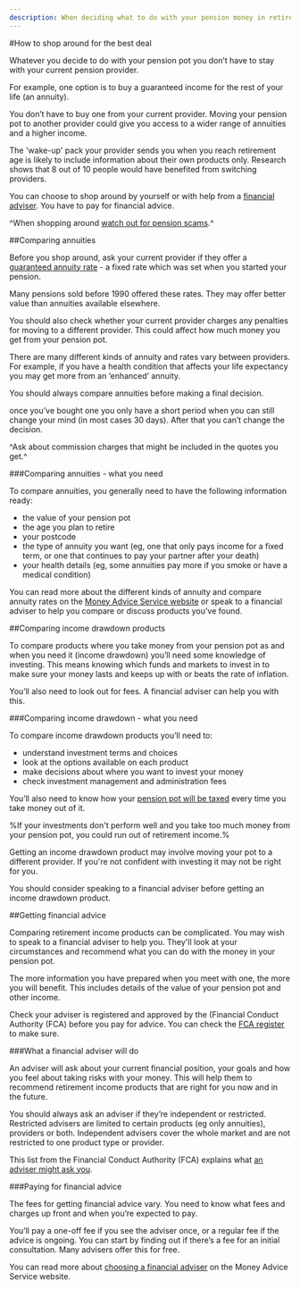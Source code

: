 ```yaml
---
description: When deciding what to do with your pension money in retirement, remember to get financial advice and compare pension products and providers.
---
```


#How to shop around for the best deal

Whatever you decide to do with your pension pot you don’t have to stay with your current pension provider.

For example, one option is to buy a guaranteed income for the rest of your life (an annuity).

You don’t have to buy one from your current provider. Moving your pension pot to another provider could give you access to a wider range of annuities and a higher income.

The 'wake-up' pack your provider sends you when you reach retirement age is likely to include information about their own products only. Research shows that 8 out of 10 people would have benefited from switching providers.

You can choose to shop around by yourself or with help from a [financial adviser](/shop-around#getting-financial-advice). You have to pay for financial advice.

^When shopping around [watch out for pension scams](/scams).^

##Comparing annuities

Before you shop around, ask your current provider if they offer a [guaranteed annuity rate](http://www.pensionsadvisoryservice.org.uk/about-pensions/retirement-choices/buying-an-annuity-how-to-shop-around/guaranteed-annuity-rates) - a fixed rate which was set when you started your pension.

Many pensions sold before 1990 offered these rates. They may offer better value than annuities available elsewhere.

You should also check whether your current provider charges any penalties for moving to a different provider. This could affect how much money you get from your pension pot.

There are many different kinds of annuity and rates vary between providers. For example, if you have a health condition that affects your life expectancy you may get more from an ‘enhanced’ annuity.

You should always compare annuities before making a final decision.

once you’ve bought one you only have a short period when you can still change your mind (in most cases 30 days). After that you can’t change the decision.

^Ask about commission charges that might be included in the quotes you get.^

###Comparing annuities - what you need

To compare annuities, you generally need to have the following information ready:

* the value of your pension pot
* the age you plan to retire
* your postcode
* the type of annuity you want (eg, one that only pays income for a fixed term, or one that continues to pay your partner after your death)
* your health details (eg, some annuities pay more if you smoke or have a medical condition)

You can read more about the different kinds of annuity and compare annuity rates on the [Money Advice Service website](https://annuities.moneyadviceservice.org.uk/xml/annuitiesMAS/an_form.cfm) or speak to a financial adviser to help you compare or discuss products you’ve found.

##Comparing income drawdown products

To compare products where you take money from your pension pot as and when you need it (income drawdown) you’ll need some knowledge of investing. This means knowing which funds and markets to invest in to make sure your money lasts and keeps up with or beats the rate of inflation.

You’ll also need to look out for fees. A financial adviser can help you with this.

###Comparing income drawdown - what you need

To compare income drawdown products you’ll need to:

* understand investment terms and choices
* look at the options available on each product
* make decisions about where you want to invest your money
* check investment management and administration fees

You’ll also need to know how your [pension pot will be taxed](/tax) every time you take money out of it.

%If your investments don't perform well and you take too much money from your pension pot, you could run out of retirement income.%

Getting an income drawdown product may involve moving your pot to a different provider. If you're not confident with investing it may not be right for you.

You should consider speaking to a financial adviser before getting an income drawdown product.

##Getting financial advice

Comparing retirement income products can be complicated. You may wish to speak to a financial adviser to help you. They'll look at your circumstances and recommend what you can do with the money in your pension pot.

The more information you have prepared when you meet with one, the more you will benefit. This includes details of the value of your pension pot and other income.

Check your adviser is registered and approved by the (Financial Conduct Authority (FCA) before you pay for advice. You can check the [FCA register](http://www.fsa.gov.uk/register/home.do) to make sure.

###What a financial adviser will do

An adviser will ask about your current financial position, your goals and how you feel about taking risks with your money. This will help them to recommend retirement income products that are right for you now and in the future.

You should always ask an adviser if they’re independent or restricted. Restricted advisers are limited to certain products (eg only annuities), providers or both. Independent advisers cover the whole market and are not restricted to one product type or provider.

This list from the Financial Conduct Authority (FCA) explains what [an adviser might ask you](http://www.fca.org.uk/consumers/financial-services-products/investments/financial-advice/what-an-adviser-might-ask-you).

###Paying for financial advice

The fees for getting financial advice vary. You need to know what fees and charges up front and when you’re expected to pay.

You’ll pay a one-off fee if you see the adviser once, or a regular fee if the advice is ongoing. You can start by finding out if there’s a fee for an initial consultation. Many advisers offer this for free.

You can read more about [choosing a financial adviser](https://www.moneyadviceservice.org.uk/en/articles/choosing-a-financial-adviser) on the Money Advice Service website.
